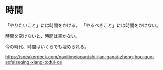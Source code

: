 # 時間

「やりたいこと」には時間をかける。
「やるべきこと」には時間をかけない。

時間を空けないと、時間は空かない。

今の時代、時間はいくらでも埋められる。

https://speakerdeck.com/navitimejapan/shi-jian-ganai-zheng-hou-qun-sofalseqing-xiang-todui-ce
